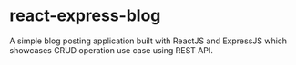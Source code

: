 # react-express-blog

A simple blog posting application built with ReactJS and ExpressJS which showcases CRUD operation use case using REST API.
